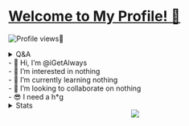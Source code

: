 
# [Welcome to My Profile! 👋](https://yusufusta.net)
![Profile views](https://gpvc.arturio.dev/igetalways)🤔


<details>
  <summary>Q&A</summary>

Q | A
--- | --- 
**My Computer**  | `MacBook Pro 2017 13"`
**Editor**  | `Visual Studio Code`
**Platforms I develop for** | `Desktop, Mobile, Web, CLI`
**My Favorite Languages**  | `PHP, C#/VB.Net, JS, Python, Go, Swift`

</details>
- 👋 Hi, I’m @iGetAlways<br>
- 👀 I’m interested in nothing<br>
- 🌱 I’m currently learning nothing<br>
- 💞️ I’m looking to collaborate on nothing<br>
- 😎 I need a h*g<br>
<details>
  <summary>Stats</summary>

<table align="center">
    <tr>
        <td align="center"><img src="https://github-readme-stats.vercel.app/api?username=yusufusta&show_icons=true&theme=radical" /></td>
    </tr>
    <tr>
        <td align="center"><img src="https://github-readme-stats.vercel.app/api/top-langs/?username=yusufusta&theme=radical&layout=compact" /></td>
    </tr>
</table>

</details>
<div align="center">
<img src="https://spotify-github-profile.vercel.app/api/view?uid=crly6aiu2ae28acv054dr0azk&cover_image=true&theme=default"/>
  </div>
